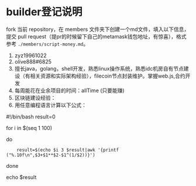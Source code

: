 # builder登记说明

fork 当前 repository，在 members 文件夹下创建一个md文件，填入以下信息，提交 pull request（提pr的时候留下自己的metamask钱包地址，有惊喜），格式参考 `./members/script-money.md`。

1. zyz19961022
2. olive888#6825
3. 擅长java，golang，shell开发，熟悉linux操作系统，熟悉idc机房自有节点建设（有相关资源和实际架构经验），filecoin节点封装维护。掌握web.js,合约开发
4. 每周能花在业余项目的时间：allTime (只要能赚)
5. 区块链建设经验：
6. 用任意编程语言计算以下公式：

#!/bin/bash
result=0

for i in $(seq 1 100)

do

        result=$(echo $i 3 $result|awk '{printf ("%.10f\n",$3+$1**$2-$1^(1/$2))}')
        
done

echo $result
